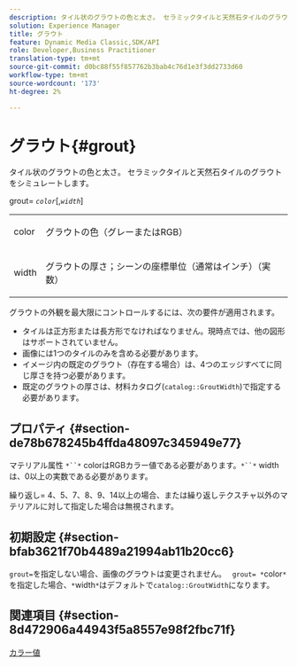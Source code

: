 ```yaml
---
description: タイル状のグラウトの色と太さ。 セラミックタイルと天然石タイルのグラウトをシミュレートします。
solution: Experience Manager
title: グラウト
feature: Dynamic Media Classic,SDK/API
role: Developer,Business Practitioner
translation-type: tm+mt
source-git-commit: d0bc88f55f857762b3bab4c76d1e3f3dd2733d60
workflow-type: tm+mt
source-wordcount: '173'
ht-degree: 2%

---
```



# グラウト{#grout}

タイル状のグラウトの色と太さ。 セラミックタイルと天然石タイルのグラウトをシミュレートします。

grout= *`color`*[,*`width`*]

<table id="simpletable_302B78CFC8F14E0F962D1D2064AD1371"> 
 <tr class="strow"> 
  <td class="stentry"> <p> <span class="codeph"> <span class="varname"> color  </span> </span> </p> </td> 
  <td class="stentry"> <p>グラウトの色（グレーまたはRGB） </p> </td> 
 </tr> 
 <tr class="strow"> 
  <td class="stentry"> <p> <span class="codeph"> <span class="varname"> width </span> </span> </p> </td> 
  <td class="stentry"> <p>グラウトの厚さ；シーンの座標単位（通常はインチ）（実数） </p> </td> 
 </tr> 
</table>

グラウトの外観を最大限にコントロールするには、次の要件が適用されます。

* タイルは正方形または長方形でなければなりません。現時点では、他の図形はサポートされていません。
* 画像には1つのタイルのみを含める必要があります。
* イメージ内の既定のグラウト（存在する場合）は、4つのエッジすべてに同じ厚さを持つ必要があります。
* 既定のグラウトの厚さは、材料カタログ(`catalog::GroutWidth`)で指定する必要があります。

## プロパティ {#section-de78b678245b4ffda48097c345949e77}

マテリアル属性 `*``*` colorはRGBカラー値である必要があります。`*``*` widthは、0以上の実数である必要があります。

繰り返し= 4、5、7、8、9、14以上の場合、または繰り返しテクスチャ以外のマテリアルに対して指定した場合は無視されます。

## 初期設定 {#section-bfab3621f70b4489a21994ab11b20cc6}

`grout=`を指定しない場合、画像のグラウトは変更されません。 ` grout= *`color`*`を指定した場合、`*`width`*`はデフォルトで`catalog::GroutWidth`になります。

## 関連項目 {#section-8d472906a44943f5a8557e98f2fbc71f}

[カラー値](../../../../../ir-api/http-protocol/image-rendering-api-ref/c-ir-http-protocol-ref/c-ir-http-protocol-syntax-and-features/r-ir-color-values.md#reference-657f95c0841742d2a55a48bc938303f6)
